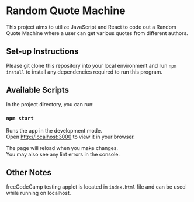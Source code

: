 # Random Quote Machine

This project aims to utilize JavaScript and React to code out a Random Quote Machine where a user can get various quotes from different authors.

## Set-up Instructions

Please git clone this repository into your local environment and run `npm install` to install any dependencies required to run this program.

## Available Scripts

In the project directory, you can run:

### `npm start`

Runs the app in the development mode.\
Open [http://localhost:3000](http://localhost:3000) to view it in your browser.

The page will reload when you make changes.\
You may also see any lint errors in the console.

## Other Notes

freeCodeCamp testing applet is located in `index.html` file and can be used while running on localhost.